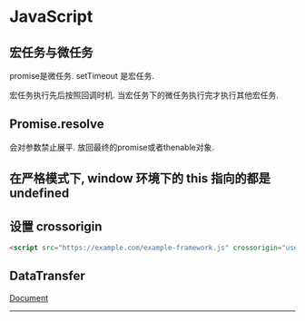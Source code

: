 # JavaScript



## 宏任务与微任务

promise是微任务. setTimeout 是宏任务. 

宏任务执行先后按照回调时机. 当宏任务下的微任务执行完才执行其他宏任务. 



## Promise.resolve 

会对参数禁止展平. 放回最终的promise或者thenable对象. 



## 在严格模式下, window 环境下的 this 指向的都是 undefined



## 设置 crossorigin

```html
<script src="https://example.com/example-framework.js" crossorigin="use-credentials"></script>
```



## DataTransfer

[Document][1]



---

[1]: https://www.zhangxinxu.com/wordpress/2018/09/drag-drop-datatransfer-js/	"DataTransfer"

